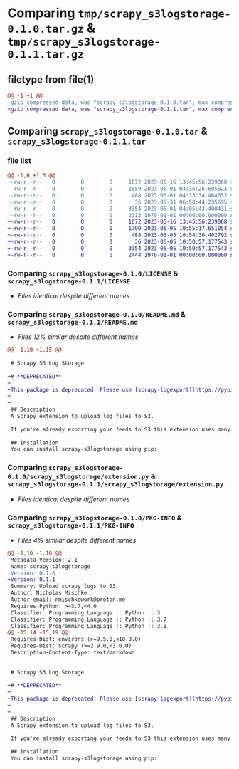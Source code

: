 # Comparing `tmp/scrapy_s3logstorage-0.1.0.tar.gz` & `tmp/scrapy_s3logstorage-0.1.1.tar.gz`

## filetype from file(1)

```diff
@@ -1 +1 @@
-gzip compressed data, was "scrapy_s3logstorage-0.1.0.tar", max compression
+gzip compressed data, was "scrapy_s3logstorage-0.1.1.tar", max compression
```

## Comparing `scrapy_s3logstorage-0.1.0.tar` & `scrapy_s3logstorage-0.1.1.tar`

### file list

```diff
@@ -1,6 +1,6 @@
--rw-r--r--   0        0        0     1072 2023-05-16 13:45:56.239068 scrapy_s3logstorage-0.1.0/LICENSE
--rw-r--r--   0        0        0     1659 2023-06-01 04:36:26.605823 scrapy_s3logstorage-0.1.0/README.md
--rw-r--r--   0        0        0      488 2023-06-01 04:13:34.464653 scrapy_s3logstorage-0.1.0/pyproject.toml
--rw-r--r--   0        0        0       36 2023-05-31 06:58:44.235695 scrapy_s3logstorage-0.1.0/scrapy_s3logstorage/__init__.py
--rw-r--r--   0        0        0     3354 2023-06-01 04:05:43.400431 scrapy_s3logstorage-0.1.0/scrapy_s3logstorage/extension.py
--rw-r--r--   0        0        0     2313 1970-01-01 00:00:00.000000 scrapy_s3logstorage-0.1.0/PKG-INFO
+-rw-r--r--   0        0        0     1072 2023-05-16 13:45:56.239068 scrapy_s3logstorage-0.1.1/LICENSE
+-rw-r--r--   0        0        0     1790 2023-06-05 10:55:17.651054 scrapy_s3logstorage-0.1.1/README.md
+-rw-r--r--   0        0        0      488 2023-06-05 10:54:30.402792 scrapy_s3logstorage-0.1.1/pyproject.toml
+-rw-r--r--   0        0        0       36 2023-06-05 10:50:57.177543 scrapy_s3logstorage-0.1.1/scrapy_s3logstorage/__init__.py
+-rw-r--r--   0        0        0     3354 2023-06-05 10:50:57.177543 scrapy_s3logstorage-0.1.1/scrapy_s3logstorage/extension.py
+-rw-r--r--   0        0        0     2444 1970-01-01 00:00:00.000000 scrapy_s3logstorage-0.1.1/PKG-INFO
```

### Comparing `scrapy_s3logstorage-0.1.0/LICENSE` & `scrapy_s3logstorage-0.1.1/LICENSE`

 * *Files identical despite different names*

### Comparing `scrapy_s3logstorage-0.1.0/README.md` & `scrapy_s3logstorage-0.1.1/README.md`

 * *Files 12% similar despite different names*

```diff
@@ -1,10 +1,15 @@
 
 # Scrapy S3 Log Storage
 
+# **DEPRECATED**
+
+This package is deprecated. Please use [scrapy-logexport](https://pypi.org/project/scrapy-logexport/) instead.
+
+
 ## Description
 A Scrapy extension to upload log files to S3.
 
 If you're already exporting your feeds to S3 this extension uses many of the same settings. After adding this extension to your `EXTENSIONS` setting, just set the `LOG_FILE`, `S3_LOG_BUCKET` and an optional `S3_LOG_ACL`settings and you're good to go.
 
 ## Installation
 You can install scrapy-s3logstorage using pip:
```

### Comparing `scrapy_s3logstorage-0.1.0/scrapy_s3logstorage/extension.py` & `scrapy_s3logstorage-0.1.1/scrapy_s3logstorage/extension.py`

 * *Files identical despite different names*

### Comparing `scrapy_s3logstorage-0.1.0/PKG-INFO` & `scrapy_s3logstorage-0.1.1/PKG-INFO`

 * *Files 4% similar despite different names*

```diff
@@ -1,10 +1,10 @@
 Metadata-Version: 2.1
 Name: scrapy-s3logstorage
-Version: 0.1.0
+Version: 0.1.1
 Summary: Upload scrapy logs to S3
 Author: Nicholas Mischke
 Author-email: nmischkework@proton.me
 Requires-Python: >=3.7,<4.0
 Classifier: Programming Language :: Python :: 3
 Classifier: Programming Language :: Python :: 3.7
 Classifier: Programming Language :: Python :: 3.8
@@ -15,14 +15,19 @@
 Requires-Dist: environs (>=9.5.0,<10.0.0)
 Requires-Dist: scrapy (>=2.9.0,<3.0.0)
 Description-Content-Type: text/markdown
 
 
 # Scrapy S3 Log Storage
 
+# **DEPRECATED**
+
+This package is deprecated. Please use [scrapy-logexport](https://pypi.org/project/scrapy-logexport/) instead.
+
+
 ## Description
 A Scrapy extension to upload log files to S3.
 
 If you're already exporting your feeds to S3 this extension uses many of the same settings. After adding this extension to your `EXTENSIONS` setting, just set the `LOG_FILE`, `S3_LOG_BUCKET` and an optional `S3_LOG_ACL`settings and you're good to go.
 
 ## Installation
 You can install scrapy-s3logstorage using pip:
```

